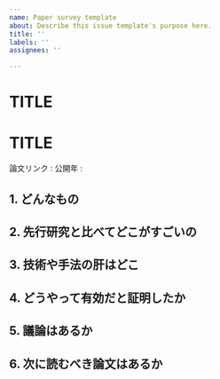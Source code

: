 ```yaml
---
name: Paper survey template
about: Describe this issue template's purpose here.
title: ''
labels: ''
assignees: ''

---
```


# TITLE
# TITLE
論文リンク : 
公開年 : 

## 1. どんなもの

## 2. 先行研究と比べてどこがすごいの

## 3. 技術や手法の肝はどこ

## 4. どうやって有効だと証明したか

## 5. 議論はあるか

## 6. 次に読むべき論文はあるか
